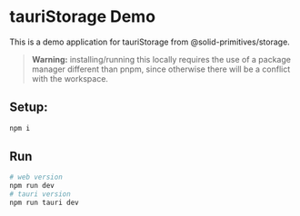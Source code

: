 # tauriStorage Demo

This is a demo application for tauriStorage from @solid-primitives/storage.

> **Warning:** installing/running this locally requires the use of a package manager different than pnpm, since otherwise there will be a conflict with the workspace.

## Setup:

```bash
npm i
```

## Run

```bash
# web version
npm run dev
# tauri version
npm run tauri dev
```
